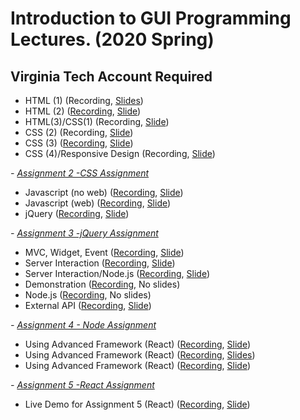 

# Introduction to GUI Programming Lectures.  (2020 Spring)
## Virginia Tech Account Required
- HTML (1) (Recording, [Slides](https://docs.google.com/presentation/d/1ySML90LljOroEZpk63-KmeF3AA2la1k-G9iY_-2Doho/edit?usp=sharing))
- HTML (2)  ([Recording](https://youtu.be/6Y4MJdV4XW4), [Slide](https://docs.google.com/presentation/d/1T-E5hzOApo4mRE4Gw09aLp1_igYLZjYkjcB8D-sWLTg/edit#slide=id.g7d92789e8d_0_195))
- HTML(3)/CSS(1)  (Recording, [Slide](https://docs.google.com/presentation/d/1NCh4u8XOu6GfEgXn8QSGp-LSRVMOwXkstOKx8HBusfQ/edit?usp=sharing))
- CSS (2) (Recording, [Slide](https://docs.google.com/presentation/d/1Y4Dr6HF4R744-xc3K1PKV6z16dy3c4NK-sZmrcODm4g/edit#slide=id.g6f1b7b6d07_0_10))
- CSS (3) ([Recording](https://youtu.be/jrbjIMdpFQk), [Slide](https://docs.google.com/presentation/d/1YJ9JwdjJnKEcQPhO4nehtBmSkQNdLXrSr0shTmB49Xo/edit#slide=id.g6f361c4e53_0_178))
- CSS (4)/Responsive Design (Recording, [Slide](https://docs.google.com/presentation/d/1eXw9tRhEQ5N1kzFWZNM7dWFbLWDRhqoUfFNeue21EvY/edit?usp=sharing))

*- [Assignment 2 -CSS Assignment](https://github.com/echo-lab/assets/tree/master/TechinicalResources/WebProgrammingClass(3744)/Assignments/CSS)*

- Javascript (no web) ([Recording](https://youtu.be/xIfDvFihn94), [Slide](https://docs.google.com/presentation/d/1O0d3zG2TCns4PX29VUx8MeBl635q2Ce0Z7mBXabM-7g/edit#slide=id.g7e3fc982d0_0_149))
- Javascript (web) ([Recording](https://youtu.be/THm_3bnRews), [Slide](https://docs.google.com/presentation/d/1VTPvTRUQUAp9KhlTUguMUGif9yDAL3oGK4IKUZCpjPg/edit#slide=id.g70f3e2367c_1_191))
- jQuery ([Recording](https://youtu.be/ufwS5TqVqTk), [Slide](https://docs.google.com/presentation/d/1fCg5EeGfYk4gOnMRf1jK0sTjrV_NIR8NhDLs9jGEdXM/edit#slide=id.g7122c238d1_0_86))

*- [Assignment 3 -jQuery Assignment](https://github.com/echo-lab/assets/tree/master/TechinicalResources/WebProgrammingClass(3744)/Assignments/jQuery)*

- MVC, Widget, Event ([Recording](https://youtu.be/ds06Xx42BRA), [Slide](https://docs.google.com/presentation/d/1TqJdla6lRfVbLJI2kWnMKYf_ivhahoOBSkGPOcnZmN0/edit#slide=id.p))
- Server Interaction ([Recording](https://youtu.be/-KpTm5_Q08k), [Slide](https://docs.google.com/presentation/d/1wh-piA2JrVs8DoLMXdYLhIfHsQQoRLSVn22cujYB7I0/edit#slide=id.p))
- Server Interaction/Node.js ([Recording](https://youtu.be/mjPpX2I4Bpc), [Slide](https://docs.google.com/presentation/d/1wh-piA2JrVs8DoLMXdYLhIfHsQQoRLSVn22cujYB7I0/edit#slide=id.p))
- Demonstration ([Recording](https://youtu.be/_v0-mcEaYNc), No slides)
- Node.js ([Recording](https://youtu.be/zTcrHNrP7HI), No slides)
- External API ([Recording](https://youtu.be/gisulH8FKEE), [Slide](https://docs.google.com/presentation/d/1yTssmpefbNiMUMsGZnsqoL8_TQTNysj3-vP3funJv0I/edit?usp=sharing))

*- [Assignment 4 - Node Assignment](https://github.com/echo-lab/assets/tree/master/TechinicalResources/WebProgrammingClass(3744)/Assignments/Node.js)*

- Using Advanced Framework (React) ([Recording](https://youtu.be/0bBTZmIxQFA), [Slide](https://docs.google.com/presentation/d/1XtrogELRyidx7-uIYMstZRVNVrJsF3zDLYagrz79bHc/edit?usp=sharing))
- Using Advanced Framework (React) ([Recording](https://youtu.be/VtxowaK-1Ck), [Slides](https://docs.google.com/presentation/d/1XtrogELRyidx7-uIYMstZRVNVrJsF3zDLYagrz79bHc/edit?usp=sharing))
- Using Advanced Framework (React) ([Recording](https://youtu.be/4RSqlEj2QvM), [Slide](https://docs.google.com/presentation/d/1ZV2z7QNqtRgAtmneXNP-8XdlkluTTfYkzPI8h3Y4vpU/edit#slide=id.p))

*- [Assignment 5 -React Assignment](https://github.com/echo-lab/assets/tree/master/TechinicalResources/WebProgrammingClass(3744)/Assignments/React)*

- Live Demo for Assignment 5  (React) ([Recording](https://youtu.be/4RSqlEj2QvM), [Slide](https://docs.google.com/presentation/d/1k_iln_3gfqesUCwkuWhN8UXz4Gmagmy0La5j_dQ8y0c/edit#slide=id.p))
